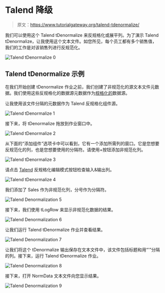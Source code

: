 # Talend 降级

> 原文：<https://www.tutorialgateway.org/talend-tdenormalize/>

我们可以使用这个 Talend tDenormalize 来反规格化或展平列。为了演示 Talend tDenormalize，让我使用这个文本文件。如您所见，每个员工都有多个销售值，我们的工作是对该销售列进行反规范化。

![Talend tDenormalize 0](img/5d361cd8002f3a887d48b61521416009.png)

## Talend tDenormalize 示例

在我们开始创建 tDenormalize 作业之前，我们创建了非规范化的源文本文件元数据。我们使用这些反规格化的数据源元数据作为[规格化的](https://www.tutorialgateway.org/talend-tnormalize/)数据源。

让我使用该文件分隔的元数据作为 Talend 反规格化组件源。

![Talend tDenormalize 1](img/11c7b9f56affef8e2bf4b2e05714357c.png)

接下来，将 tDenormalize 拖放到作业窗口中。

![Talend tDenormalize 2](img/3c1048fd159d7283ac878322411f2efb.png)

从下面的“添加组件”选项卡中可以看到，它有一个添加所需列的窗口。它是您想要反规范化的列，也是您想要使用的分隔符。请使用+按钮添加非规范化列。

![Talend tDenormalize 3](img/862b6d218ba976cf9080a1881cf40eaa.png)

请点击 [Talend](https://www.tutorialgateway.org/talend-tutorial/) 反规格化编辑模式按钮检查输入&输出列。

![Talend tDenormalize 4](img/64d8f2d61a464eb3b55086cff629ccb1.png)

我们添加了 Sales 作为非规范化列，分号作为分隔符。

![Talend Denormalization 5](img/a1c53471498ff79d904e539491b28754.png)

接下来，我们使用 tLogRow 来显示非规范化数据的结果。

![Talend Denormalization 6](img/ba1e88a6de55ea16e826d16a6999044d.png)

让我们运行 Talend tDenormalize 作业并查看结果。

![Talend Denormalization 7](img/ac11291612f619ee482a6ff2b61f9a7b.png)

让我们将这个 tDenormalize 输出保存在文本文件中，该文件包括标题和用“'”分隔的列。接下来，运行 Talend tDenormalize 作业。

![Talend Denormalization 8](img/c07bf9ac7fc4c4d9b541ac02ca36826f.png)

接下来，打开 NormData 文本文件向您显示结果。

![Talend Denormalization 9](img/c00cd153e8a009c56a0fc089111a4718.png)